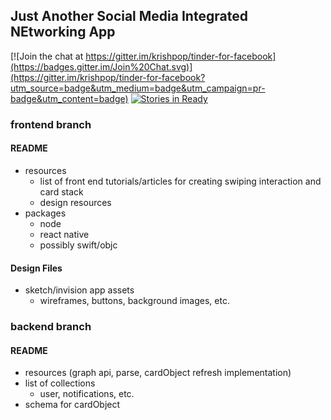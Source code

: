 ## Just Another Social Media Integrated NEtworking App

[![Join the chat at https://gitter.im/krishpop/tinder-for-facebook](https://badges.gitter.im/Join%20Chat.svg)](https://gitter.im/krishpop/tinder-for-facebook?utm_source=badge&utm_medium=badge&utm_campaign=pr-badge&utm_content=badge)
[![Stories in Ready](https://badge.waffle.io/krishpop/jasmine-app.svg?label=ready&title=Ready)](http://waffle.io/krishpop/jasmine-app)

### frontend branch

#### README
- resources
  - list of front end tutorials/articles for creating swiping interaction and card stack
  - design resources
- packages
  - node
  - react native
  - possibly swift/objc

#### Design Files
- sketch/invision app assets
  - wireframes, buttons, background images, etc.

### backend branch

#### README
- resources (graph api, parse, cardObject refresh implementation)
- list of collections
  - user, notifications, etc.
- schema for cardObject
